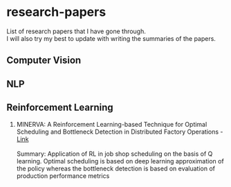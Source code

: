 # research-papers
List of research papers that I have gone through.<br>
I will also try my best to update with writing the summaries of the papers.<br>

## Computer Vision

## NLP

## Reinforcement Learning

1. MINERVA: A Reinforcement Learning-based Technique for Optimal Scheduling and Bottleneck Detection in Distributed Factory Operations - [Link](https://ieeexplore.ieee.org/stamp/stamp.jsp?arnumber=8328189)<br><br>
Summary: Application of RL in job shop scheduling on the basis of Q learning. Optimal scheduling is based on deep learning approximation of the policy whereas the bottleneck detection is based on evaluation of production performance metrics
